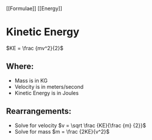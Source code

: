 [[Formulae]] [[Energy]]

# Kinetic Energy
$KE = \frac {mv^2}{2}$
## Where:
  - Mass is in KG
  - Velocity is in meters/second
  - Kinetic Energy is in Joules
## Rearrangements:
  - Solve for velocity $v = \sqrt \frac {KE}{\frac {m} {2}}$
  - Solve for mass $m = \frac {2KE}{v^2}$